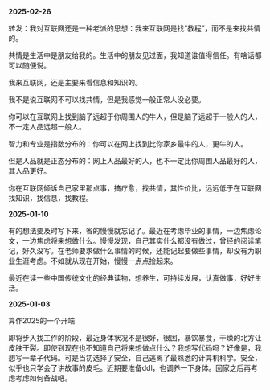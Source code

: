 **2025-02-26**

转发：我对互联网还是一种老派的思想：我来互联网是找“教程”，而不是来找共情的。

共情是生活中是朋友给我的。生活中的朋友见过面，我知道谁值得信任。有啥话都可以随便说。

我来互联网，还是主要来看信息和知识的。

我不是说互联网不可以找共情，但是我感觉一般正常人没必要。

你可以在互联网上找到脑子远超于你周围人的牛人，但是脑子远超于一般人的人，不一定人品远超一般人。

智力和专业是指数分布的：你可以在网上找到比你家乡最牛的人，更牛的人。

但是人品就是正态分布的：网上人品最好的人，也不一定比你周围人品最好的人，其人品更好。

你在互联网倾诉自己家里那点事，搞疗愈，找共情，其性价比，远远低于在互联网找知识，找信息，找教程。

**2025-01-10**

有的想法要及时写下来，省的慢慢就忘记了。最近在考虑毕业的事情，一边焦虑论文，一边焦虑将来想做什么。慢慢发现，自己其实什么都没有做过，曾经的阅读笔记，好久没写。在老师要求做什么事情的时候，还能记起要做些事情，却没有为职业生涯考虑。不如就从现在开始，慢慢一点点捡起来。

最近在读一些中国传统文化的经典读物，想养生，可持续发展，认真做事，好好生活。

**2025-01-03**

算作2025的一个开端

即将步入找工作的阶段，最近身体状况不是很好，很困，暴饮暴食，干燥的北方让皮肤干裂。即使到现在也不知道自己将来想做点什么？我想写代码吗？好像是，我想写一辈子代码。可是当初选择了安全，自己逃离了最熟悉的计算机科学。安全，似乎也只学会了讲故事的皮毛。近期要准备ddl，也调养一下身体。回家之后再考虑考虑如何备战吧。